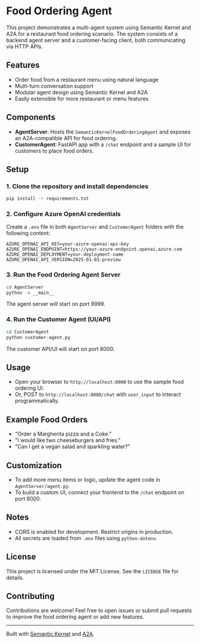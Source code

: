 # Food Ordering Agent

This project demonstrates a multi-agent system using Semantic Kernel and A2A for a restaurant food ordering scenario. The system consists of a backend agent server and a customer-facing client, both communicating via HTTP APIs.

## Features
- Order food from a restaurant menu using natural language
- Multi-turn conversation support
- Modular agent design using Semantic Kernel and A2A
- Easily extensible for more restaurant or menu features

## Components
- **AgentServer**: Hosts the `SemanticKernelFoodOrderingAgent` and exposes an A2A-compatible API for food ordering.
- **CustomerAgent**: FastAPI app with a `/chat` endpoint and a sample UI for customers to place food orders.

## Setup

### 1. Clone the repository and install dependencies
```sh
pip install -r requirements.txt
```

### 2. Configure Azure OpenAI credentials
Create a `.env` file in both `AgentServer` and `CustomerAgent` folders with the following content:
```
AZURE_OPENAI_API_KEY=your-azure-openai-api-key
AZURE_OPENAI_ENDPOINT=https://your-azure-endpoint.openai.azure.com
AZURE_OPENAI_DEPLOYMENT=your-deployment-name
AZURE_OPENAI_API_VERSION=2025-01-01-preview
```

### 3. Run the Food Ordering Agent Server
```sh
cd AgentServer
python -m __main__
```
The agent server will start on port 9999.

### 4. Run the Customer Agent (UI/API)
```sh
cd CustomerAgent
python customer-agent.py
```
The customer API/UI will start on port 8000.

## Usage
- Open your browser to `http://localhost:8000` to use the sample food ordering UI.
- Or, POST to `http://localhost:8000/chat` with `user_input` to interact programmatically.

## Example Food Orders
- "Order a Margherita pizza and a Coke."
- "I would like two cheeseburgers and fries."
- "Can I get a vegan salad and sparkling water?"

## Customization
- To add more menu items or logic, update the agent code in `AgentServer/agent.py`.
- To build a custom UI, connect your frontend to the `/chat` endpoint on port 8000.

## Notes
- CORS is enabled for development. Restrict origins in production.
- All secrets are loaded from `.env` files using `python-dotenv`.

## License

This project is licensed under the MIT License. See the `LICENSE` file for details.

## Contributing

Contributions are welcome! Feel free to open issues or submit pull requests to improve the food ordering agent or add new features.

---

Built with [Semantic Kernel](https://github.com/microsoft/semantic-kernel) and [A2A](https://github.com/google-a2a/a2a-samples).
